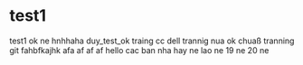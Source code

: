 # test1
test1
ok ne hnhhaha
duy_test_ok
traing cc
dell trannig nua
ok chuaß
tranning git 
fahbfkajhk
afa
af
af
af
hello
cac
ban
nha
hay ne
lao ne
19 ne
20 ne

